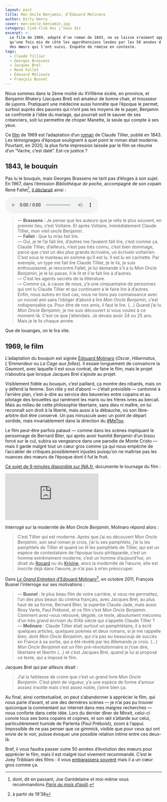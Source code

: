 ```yaml
---
layout: post
title: Mon Oncle Benjamin, d’Édouard Molinaro
author: Dirty Henry
cover: mon-oncle-benjamin.jpg
category: Ciné-Club moi j’vous dis
excerpt: >-
  Le film de 1969, adapté d'un roman de 1843, ne se laisse vraiment apprécier
  qu'une fois mis de côté les appréhensions levées par les 50 années d'évolution
  des mœurs qui l'ont suivi. Enquête de remise en contexte.
tags:
  - Claude Tillier
  - Georges Brassens
  - Jacques Brel
  - René Fallet
  - Édouard Molinaro
  - François Busnel
---
```


Nous sommes dans la 2ème moitié du XVIIIème sicèle, en province, et Benjamin
Rhatery (Jacques Brel) est amateur de bonne chair, et trousseur de jupons.
Pratiquant une médecine aussi honnête que l’époque le permet, surtout auprès des
pauvres qui n’ont pas les moyens de le payer, Benjamin se confronte à l’idée du
mariage, qui pourrait soit le sauver de ses créanciers, soit lui permettre de
choper Manette, la seule qui compte à ses yeux.

Ce [film][1] de 1969 est l’adaptation d’un [roman][2] de Claude Tillier, publié
en 1843. Les témoignages d’époque soulignent à quel point le roman était
moderne. Pourtant, en 2020, la plus forte impression laissée par le film se
résume d’un “Vache, c’est daté”. Est-ce justice ?

## 1843, le bouquin

Pas lu le bouquin, mais Georges Brassens ne tarit pas d’éloges à son sujet. En
1967, dans l’émission _Bibliothèque de poche_, accompagné de son copain René
Fallet[^1], [il déclarait][3] ainsi :

<audio controls>
  <source src="/assets/audio/brassens-fallet-mon-oncle-benjamin.mp3" type="audio/mpeg">
  Your browser does not support the audio element.
</audio>

> — **Brassens** : Je pense que les auteurs que je relis le plus souvent, en
> premier lieu, c’est Voltaire. Et après Voltaire, immédiatement Claude Tillier,
> mon vieil oncle Benjamin.  
> — **Fallet** : Que tu m’as fait lire.  
> — Oui, je te l’ai fait lire, d’autres me l’avaient fait lire, c’est comme ça.
> Claude Tillier, d’ailleurs, n’est pas très connu, c’est bien dommage, parce
> que c’est un des plus grands écrivains, un écrivain voltairien. C’est sous le
> manteau en somme qu’il est lu. Il est lu en cachette. Par exemple, un type me
> fait lire Claude Tillier, je le lis, je suis enthousiasmé, je rencontre
> Fallet, je lui demande s’il a lu _Mon Oncle Benjamin_, je le lui passe, il le
> lit et il le fait lire à d’autres.  
> — C’est les agents secrets de la littérature.  
> — Comme ça, à cause de nous, y’a une cinquantaine de personnes qui ont lu
> Claude Tillier et qui continuent à le faire lire à d’autres. Enfin, nous
> autres en tout cas, nous ne lions pas connaissance avec un nouvel ami sans
> l’obliger d’abord à lire _Mon Oncle Benjamin_, c’est indispensable ça. Pour
> être de nos amis, il faut le lire. (…) Quand j’ai lu _Mon Oncle Benjamin_, je
> me suis découvert si vous voulez à ce moment-là. C’est ce que j’attendais. Je
> devais avoir 24 ou 25 ans. Mais je le lis chaque année.

Que de louanges, on le lira vite.

## 1969, le film

L’adaptation du bouquin est signée [Édouard Molinaro][4] (_Oscar_, _Hibernatus_,
_L’Emmerdeur_ ou _La Cage aux folles_). Il essaie longuement de convaincre la
Gaumont, avec laquelle il est sous contrat, de faire le film, mais le projet
n’aboutira que lorsque Jacques Brel s’ajoute au projet.

Visiblement fidèle au bouquin, c’est paillard, ça montre des nibards, mais on y
défend la femme. Son rôle y est d’abord — c’était prévisible — cantonné à
l’arrière plan, c’est-à-dire au service des beuveries entre copains et au
pilotage des brouettes qui ramènent les maris ou les frères ivres au bercail.
Mais au milieu de cette philosophie libertaire, sans dieu ni maître, on lui
reconnaît son droit à la liberté, mais aussi à la débauche, où son libre-arbitre
doit être conservé. Un pas minuscule avec un point de départ sordide, mais
invariablement dans la direction du [#MeToo][5].

Le film peut-être parfois pataud — comme dans les scènes impliquant le
personnage de Bernard Blier, qui après avoir humilié Benjamin d’un bisou forcé
sur le cul, subira sa vengeance dans une parodie de Monte Cristo — mais il garde
malgré tout un cœur gros comme ça qui nous empêche de l’accabler de critiques
possiblement injustes puisqu’on ne maîtrise pas les nuances des mœurs de
l’époque dont il fut le fruit.

[Ce sujet de 9 minutes disponible sur INA.fr][6], documente le tournage du
film :

<div class="buckygem-youtube-tag">
  <div class="embed-responsive embed-responsive-16by9">
    <iframe frameborder='0' marginheight ='0' marginwidth='0' scrolling ='no' src='https://player.ina.fr/player/embed/I00003637/1/1b0bd203fbcd702f9bc9b10ac3d0fc21/wide/1' allowfullscreen></iframe>
  </div>
</div>

Interrogé sur la modernité de _Mon Oncle Benjamin_, Molinaro répond alors :

> C’est Tillier qui est moderne. Après que j’ai eu découvert _Mon Oncle
> Benjamin_, son seul roman je crois, j’ai lu ses pamphlets, j’ai lu les
> pamphlets de Tillier et quand on lit les pamphlets de Tillier, qui est un
> espèce de contestataire de l’époque louis-philipparde, c’est un homme
> extrêmement moderne, c’est un homme d’aujourd’hui, on dirait du [Rocard][7] ou
> du [Krivine][8], alors la modernité de l’œuvre, elle est inscrite déjà dans
> l’œuvre, je n’ai pas à m’en préoccuper.

Dans [_Le Grand Entretien_ d’Edouard Molinaro][9][^2], en octobre 2011, François
Busnel l’interroge sur ses motivations :

> — **Busnel** : le plus beau film de votre carrière, si vous me permettez, l’un
> des plus beaux du cinéma français, avec Jacques Brel, au plus haut de sa
> forme, Bernard Blier, la superbe Claude Jade, mais aussi Rosy Varte, Paul
> Préboist, et ce film c’est _Mon Oncle Benjamin_. Comment avez-vous retrouvé,
> dégoté, ce texte, absolument méconnu d’un très grand écrivain du XIXè siècle
> qui s’appelle Claude Tillier ?  
> — **Molinaro** : Claude Tillier était surtout un pamphlétaire, il a écrit
> quelques articles, quelques poèmes et deux romans, si je me rappelle bien,
> dont _Mon Oncle Benjamin_, qui n’a pas eu beaucoup de succès en France à sa
> sortie, qui a été révélé par les Allemands je crois. (...) _Mon Oncle
> Benjamin_ est un film pré-révolutionnaire si j’ose dire, libertaire et
> libertin (...) et c’est Jacques Brel, quand je lui ai proposé ce texte, qui a
> imposé le film.

Jacques Brel qui par ailleurs disait :

> J’ai la faiblesse de croire que c’est un grand livre _Mon Oncle Benjamin_.
> C’est plein de vigueur, y’a une espèce de forme d’amour asssez insolite mais
> c’est assez noble, j’aime bien ça.

Au final, ainsi contextualisé, on peut s’abandonner à apprécier le film, qui
nous parle d’avant, et une des dernières scènes — je n’ai pas pu trouver
quiconque la commentant sur internet dans mes maigres recherches — nous conforte
dans cette idée. Lors du dernier dîner de Minxit, celui-ci convie tous ses bons
copains et copines, et son œil s’attarde sur celui, particulièrement humide de
Parlenta (Paul Préboist), zoom à l’appui. Impossible de ne pas penser que ce
gimmick, visible que pour ceux qui ont envie de le voir, puisse évoquer une
possible relation intime entre ces deux-là.

Bref, il vous faudra passer outre 50 années d’évolution des mœurs pour apprécier
le film, mais il est malgré tout vivement recommandé. C’est le Joey Tribbiani
des films : il vous [embarassera souvent][11] mais il a un cœur gros comme ça.

[^1]:
    dont, dit en passant, Joe Gantdelaine et moi-même vous recommandons [_Paris
    au mois d’août_][10].

[^2]: à partir de 19’38

[1]: https://www.themoviedb.org/movie/2373-mon-oncle-benjamin
[2]: https://fr.wikipedia.org/wiki/Mon_oncle_Benjamin
[3]:
  https://madelen.ina.fr/programme/les-livres-de-ma-vie-georges-brassens-et-rene-fallet
[4]: https://www.themoviedb.org/person/24380-douard-molinaro
[5]: https://fr.wikipedia.org/wiki/Mouvement_MeToo
[6]:
  https://www.ina.fr/video/I00003637/jacques-brel-mon-oncle-benjamin-video.html
[7]: https://fr.wikipedia.org/wiki/Michel_Rocard
[8]: https://fr.wikipedia.org/wiki/Alain_Krivine
[9]:
  https://www.franceinter.fr/emissions/le-grand-entretien/le-grand-entretien-19-octobre-2011
[10]: https://www.babelio.com/livres/Fallet-Paris-au-mois-daout/21905
[11]: https://youtu.be/tj219mX6Bx8
